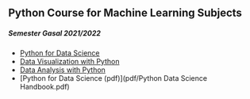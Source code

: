 ## Python Course for Machine Learning Subjects 

##### Semester Gasal 2021/2022

- [Python for Data Science](https://courses.cognitiveclass.ai/courses/course-v1:Cognitiveclass+PY0101EN+v2 )
- [Data Visualization with Python](https://cognitiveclass.ai/courses/data-visualization-with-python)
- [Data Analysis with Python](https://cognitiveclass.ai/courses/data-analysis-python)
- [Python for Data Science (pdf)](pdf/Python Data Science Handbook.pdf)



